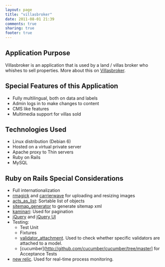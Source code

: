```yaml
---
layout: page
title: "villasbroker"
date: 2011-08-01 21:39
comments: true
sharing: true
footer: true
---
```


## Application Purpose

Villasbroker is an application that is used by a land / villas broker who whishes to sell properties. More about this on [Villasbroker](http://www.villasbroker.gr).

## Special Features of this Application

* Fully multilingual, both on data and labels
* Admin logs in to make changes to content
* CMS like features
* Multimedia support for villas sold

## Technologies Used

* Linux distribution (Debian 6)
* Hosted on a virtual private server
* Apache proxy to Thin servers
* Ruby on Rails
* MySQL

## Ruby on Rails Special Considerations

* Full internationalization
* [rmagick](http://github.com/rmagick/rmagick) and [carrierwave](https://github.com/jnicklas/carrierwave) for uploading and resizing images
* [acts_as_list](https://github.com/swanandp/acts_as_list): Sortable list of objects
* [sitemap_generator](https://github.com/kjvarga/sitemap_generator) to generate sitemap xml
* [kaminari](https://github.com/amatsuda/kaminari): Used for pagination
* [jQuery](http://jquery.com) and [jQuery UI](http://jqueryui.com)
* Testing:
    * Test Unit
    * Fixtures
    * [validator_attachment](http://rubygems.org/gems/validator_attachment). Used to check whether specific validators are attached to a model.
    * [cucumber](http://github.com/cucumber/cucumber/tree/master] for Acceptance Tests
* [new relic](http://newrelic.com). Used for real-time process monitoring.
